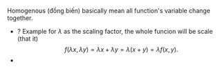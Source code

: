  Homogenous (đồng biến) basically mean all function's variable change together. 
 + ? Example for $\lambda$ as the scaling factor, the whole funcion will be scale (that it) $$f(λx,λy)=λx+λy=λ(x+y)=λf(x,y).$$
+